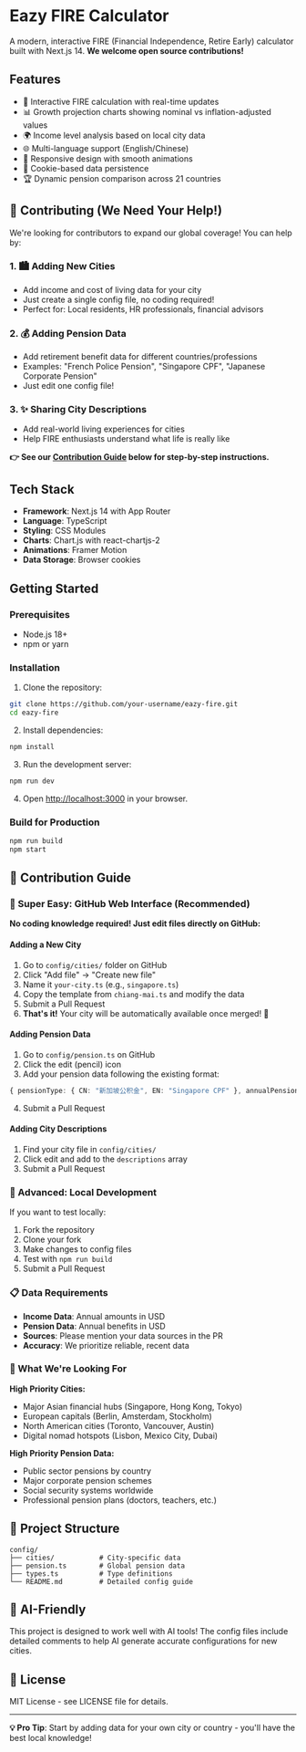 # Eazy FIRE Calculator

A modern, interactive FIRE (Financial Independence, Retire Early) calculator built with Next.js 14. **We welcome open source contributions!**

## Features

- 🧮 Interactive FIRE calculation with real-time updates
- 📊 Growth projection charts showing nominal vs inflation-adjusted values  
- 🌍 Income level analysis based on local city data
- 🌐 Multi-language support (English/Chinese)
- 📱 Responsive design with smooth animations
- 💾 Cookie-based data persistence
- 🏆 Dynamic pension comparison across 21 countries

## 🤝 Contributing (We Need Your Help!)

We're looking for contributors to expand our global coverage! You can help by:

### 1. 🏙️ Adding New Cities
- Add income and cost of living data for your city
- Just create a single config file, no coding required!
- Perfect for: Local residents, HR professionals, financial advisors

### 2. 💰 Adding Pension Data  
- Add retirement benefit data for different countries/professions
- Examples: "French Police Pension", "Singapore CPF", "Japanese Corporate Pension"
- Just edit one config file!

### 3. ✨ Sharing City Descriptions
- Add real-world living experiences for cities
- Help FIRE enthusiasts understand what life is really like

**👉 See our [Contribution Guide](#contribution-guide) below for step-by-step instructions.**

## Tech Stack

- **Framework**: Next.js 14 with App Router
- **Language**: TypeScript  
- **Styling**: CSS Modules
- **Charts**: Chart.js with react-chartjs-2
- **Animations**: Framer Motion
- **Data Storage**: Browser cookies

## Getting Started

### Prerequisites

- Node.js 18+ 
- npm or yarn

### Installation

1. Clone the repository:
```bash
git clone https://github.com/your-username/eazy-fire.git
cd eazy-fire
```

2. Install dependencies:
```bash
npm install
```

3. Run the development server:
```bash
npm run dev
```

4. Open [http://localhost:3000](http://localhost:3000) in your browser.

### Build for Production

```bash
npm run build
npm start
```

## 📖 Contribution Guide

### 🎯 Super Easy: GitHub Web Interface (Recommended)

**No coding knowledge required! Just edit files directly on GitHub:**

#### Adding a New City
1. Go to `config/cities/` folder on GitHub
2. Click "Add file" → "Create new file" 
3. Name it `your-city.ts` (e.g., `singapore.ts`)
4. Copy the template from `chiang-mai.ts` and modify the data
5. Submit a Pull Request
6. **That's it!** Your city will be automatically available once merged! 🎉

#### Adding Pension Data
1. Go to `config/pension.ts` on GitHub
2. Click the edit (pencil) icon
3. Add your pension data following the existing format:
```typescript
{ pensionType: { CN: "新加坡公积金", EN: "Singapore CPF" }, annualPension: 15000 }
```
4. Submit a Pull Request

#### Adding City Descriptions  
1. Find your city file in `config/cities/`
2. Click edit and add to the `descriptions` array
3. Submit a Pull Request

### 🔧 Advanced: Local Development

If you want to test locally:

1. Fork the repository
2. Clone your fork
3. Make changes to config files
4. Test with `npm run build` 
5. Submit a Pull Request

### 📋 Data Requirements

- **Income Data**: Annual amounts in USD
- **Pension Data**: Annual benefits in USD
- **Sources**: Please mention your data sources in the PR
- **Accuracy**: We prioritize reliable, recent data

### 🌟 What We're Looking For

**High Priority Cities:**
- Major Asian financial hubs (Singapore, Hong Kong, Tokyo)
- European capitals (Berlin, Amsterdam, Stockholm)  
- North American cities (Toronto, Vancouver, Austin)
- Digital nomad hotspots (Lisbon, Mexico City, Dubai)

**High Priority Pension Data:**
- Public sector pensions by country
- Major corporate pension schemes
- Social security systems worldwide
- Professional pension plans (doctors, teachers, etc.)

## 📁 Project Structure

```
config/
├── cities/           # City-specific data
├── pension.ts        # Global pension data  
├── types.ts          # Type definitions
└── README.md         # Detailed config guide
```

## 🤖 AI-Friendly

This project is designed to work well with AI tools! The config files include detailed comments to help AI generate accurate configurations for new cities.

## 📄 License

MIT License - see LICENSE file for details.

---

**💡 Pro Tip**: Start by adding data for your own city or country - you'll have the best local knowledge!
